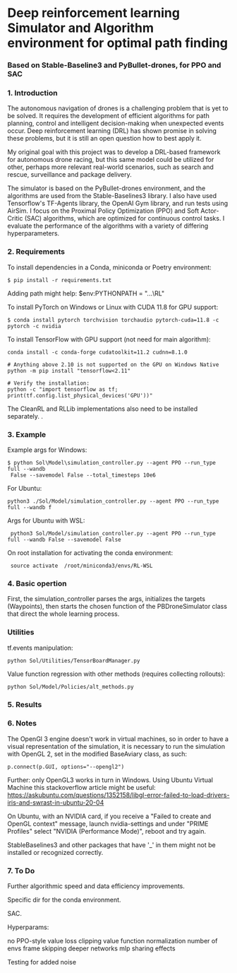 
# Deep reinforcement learning Simulator and Algorithm environment for optimal path finding

### Based on Stable-Baseline3 and PyBullet-drones, for PPO and SAC


### 1. Introduction

The autonomous navigation of drones is a challenging problem that is yet to be solved.
It requires the development of efficient algorithms for path planning,
control and intelligent decision-making when unexpected events occur. 
Deep reinforcement learning (DRL) has shown promise in solving these problems,
but it is still an open question how to best apply it.

My original goal with this project was to develop a DRL-based framework for autonomous drone racing, 
but this same model could be utilized for other, perhaps more relevant real-world scenarios, 
such as search and rescue, surveillance and package delivery.

The simulator is based on the PyBullet-drones environment, 
and the algorithms are used from the Stable-Baselines3 library. 
I also have used Tensorflow's TF-Agents library, the OpenAI Gym library, and run tests using AirSim.
I focus on the Proximal Policy Optimization (PPO) and Soft Actor-Critic (SAC) algorithms, 
which are optimized for continuous control tasks. 
I evaluate the performance of the algorithms with a variety of differing hyperparameters.

### 2. Requirements
To install dependencies in a Conda, miniconda or Poetry environment:

```
$ pip install -r requirements.txt
```

Adding path might help:    $env:PYTHONPATH = "...\RL"



To install PyTorch on Windows or Linux with CUDA 11.8 for GPU support:
```
$ conda install pytorch torchvision torchaudio pytorch-cuda=11.8 -c pytorch -c nvidia
```
To install TensorFlow with GPU support (not need for main algorithm):
```
conda install -c conda-forge cudatoolkit=11.2 cudnn=8.1.0

# Anything above 2.10 is not supported on the GPU on Windows Native
python -m pip install "tensorflow<2.11"

# Verify the installation:
python -c "import tensorflow as tf; print(tf.config.list_physical_devices('GPU'))"
```

The CleanRL and RLLib implementations also need to be installed separately.
.


### 3. Example
Example args for Windows:

```
$ python Sol\Model\simulation_controller.py --agent PPO --run_type full --wandb
 False --savemodel False --total_timesteps 10e6
``` 
For Ubuntu:
```
python3 ./Sol/Model/simulation_controller.py --agent PPO --run_type full --wandb f
``` 

Args for Ubuntu with WSL:
```
 python3 Sol/Model/simulation_controller.py --agent PPO --run_type full --wandb False --savemodel False
 ```
On root installation for activating the conda environment:
```
 source activate  /root/miniconda3/envs/RL-WSL
```

### 4. Basic opertion

First, the simulation_controller parses the args, initializes the targets (Waypoints), 
then starts the chosen function of the PBDroneSimulator class that direct the whole learning process.

### Utilities
tf.events manipulation:
   
    python Sol/Utilities/TensorBoardManager.py   

Value function regression with other methods (requires collecting rollouts):

    python Sol/Model/Policies/alt_methods.py    

### 5. Results

### 6. Notes

The OpenGl 3 engine doesn't work in virtual machines, so in order to have a visual representation of the simulation,
it is necessary to run the simulation with OpenGL 2, set in the modified BaseAviary class, as such: 
```
p.connect(p.GUI, options="--opengl2")
```
Further: only OpenGL3 works in turn in Windows.
Using Ubuntu Virtual Machine this stackoverflow article might be useful: 
https://askubuntu.com/questions/1352158/libgl-error-failed-to-load-drivers-iris-and-swrast-in-ubuntu-20-04

On Ubuntu, with an NVIDIA card, if you receive a "Failed to create and OpenGL context" message, launch nvidia-settings 
and under "PRIME Profiles" select "NVIDIA (Performance Mode)", reboot and try again.



StableBaselines3 and other packages that have '_' in them might not be installed or recognized correctly.


### 7. To Do

Further algorithmic speed and data efficiency improvements.

Specific dir for the conda environment.

SAC.

Hyperparams:

no PPO-style value loss clipping
value function normalization
number of envs
frame skipping
deeper networks
mlp sharing effects

Testing for added noise

